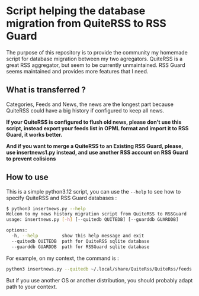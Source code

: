 # Script helping the database migration from QuiteRSS to RSS Guard

The purpose of this repository is to provide the community my homemade script for database migration between my two agregators.
QuiteRSS is a great RSS aggregator, but seem to be currently unmaintained. RSS Guard seems maintained and provides more features that I need.

## What is transferred ? 

Categories, Feeds and News, the news are the longest part because QuiteRSS could have a big history if configured to keep all news.

**If your QuiteRSS is configured to flush old news, please don't use this script, instead export your feeds list in OPML format and import it to RSS Guard, it works better.**
  
**And if you want to merge a QuiteRSS to an Existing RSS Guard, please, use insertnews1.py instead, and use another RSS account on RSS Guard to prevent colisions**

## How to use

This is a simple python3.12 script, you can use the `--help` to see how to specify QuiteRSS and RSS Guard databases : 
```bash
$ python3 insertnews.py --help
Welcom to my news history migration script from QuiteRSS to RSSGuard
usage: insertnews.py [-h] [--quitedb QUITEDB] [--guarddb GUARDDB]

options:
  -h, --help         show this help message and exit
  --quitedb QUITEDB  path for QuiteRSS sqlite database
  --guarddb GUARDDB  path for RSSGuard sqlite database
```

For example, on my context, the command is :  
```bash
python3 insertnews.py --quitedb ~/.local/share/QuiteRss/QuiteRss/feeds.db --guarddb ~/.config/RSS\ Guard\ 4/database/database.db
```
But if you use another OS or another distribution, you should probably adapt path to your context.
